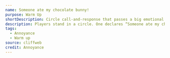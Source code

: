 ```yaml
---
name: Someone ate my chocolate bunny!
purpose: Warm Up
shortDescription: Circle call-and-response that passes a big emotional choice around the group.
description: Players stand in a circle. One declares “Someone ate my chocolate bunny!” with a bold emotion and the whole group mirrors it, replying “I don’t think that’s very funny!” before a new feeling gets passed along.
tags:
  - Annoyance
  - Warm up
source: cliffweb
credit: Annoyance
---
```

